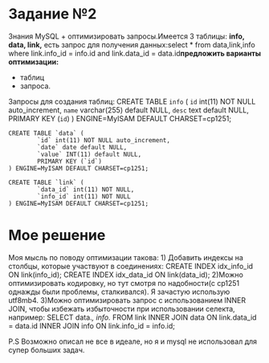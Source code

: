 # Задание №2
Знания MySQL + оптимизировать запросы.Имеется 3 таблицы: **info, data, link,** есть запрос для получения данных:select * from data,link,info where link.info_id = info.id and link.data_id = data.id**предложить варианты оптимизации:**
- таблиц
- запроса.

Запросы для создания таблиц:
    CREATE TABLE `info` (
            `id` int(11) NOT NULL auto_increment,
        `name` varchar(255) default NULL,
            `desc` text default NULL,
            PRIMARY KEY (`id`)
    ) ENGINE=MyISAM DEFAULT CHARSET=cp1251;

    CREATE TABLE `data` (
            `id` int(11) NOT NULL auto_increment,
            `date` date default NULL,
            `value` INT(11) default NULL,
            PRIMARY KEY (`id`)
    ) ENGINE=MyISAM DEFAULT CHARSET=cp1251;

    CREATE TABLE `link` (
            `data_id` int(11) NOT NULL,
            `info_id` int(11) NOT NULL
    ) ENGINE=MyISAM DEFAULT CHARSET=cp1251;
# Мое решение
Моя мысль по поводу оптимизации такова:
    1) Добавить индексы на столбцы, которые участвуют в соединениях:
        CREATE INDEX idx_info_id ON link(info_id);
        CREATE INDEX idx_data_id ON link(data_id);
    2)Можно оптимизировать кодировку, но тут смотря по надобности(с cp1251 однажды были проблемы, сталкивался). Я зачастую использую utf8mb4.
    3)Можно оптимизировать запрос с использованием INNER JOIN, чтобы избежать избыточности при использовании селекта, например:
    SELECT data.*, info.* FROM link
    INNER JOIN data ON link.data_id = data.id
    INNER JOIN info ON link.info_id = info.id;

P.S Возможно описал не все в идеале, но я и mysql не использовал для супер больших задач.
